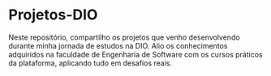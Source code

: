 # Projetos-DIO
Neste repositório, compartilho os projetos que venho desenvolvendo durante minha jornada de estudos na DIO. Alio os conhecimentos adquiridos na faculdade de Engenharia de Software com os cursos práticos da plataforma, aplicando tudo em desafios reais.
